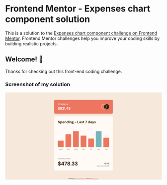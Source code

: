 # Frontend Mentor - Expenses chart component solution

This is a solution to the [Expenses chart component challenge on Frontend Mentor](https://www.frontendmentor.io/challenges/expenses-chart-component-e7yJBUdjwt). Frontend Mentor challenges help you improve your coding skills by building realistic projects.

## Welcome! 👋

Thanks for checking out this front-end coding challenge.

### Screenshot of my solution

![](./bfmc-expenses-chart-component.png)
